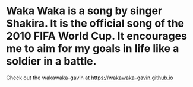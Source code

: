 # Waka Waka is a song by singer Shakira. It is the official song of the 2010 FIFA World Cup. It encourages me to aim for my goals in life like a soldier in a battle.
Check out the wakawaka-gavin at  https://wakawaka-gavin.github.io
